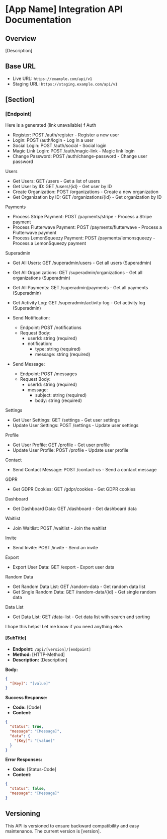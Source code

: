 # [App Name] Integration API Documentation

## Overview

[Description]

## Base URL

- Live URL: `https://example.com/api/v1`
- Staging URL: `https://staging.example.com/api/v1`

## [Section]

### [Endpoint]
Here is a generated (link unavailable) f
Auth

- Register: POST /auth/register - Register a new user
- Login: POST /auth/login - Log in a user
- Social Login: POST /auth/social - Social login
- Magic Link Login: POST /auth/magic-link - Magic link login
- Change Password: POST /auth/change-password - Change user password

Users

- Get Users: GET /users - Get a list of users
- Get User by ID: GET /users/{id} - Get user by ID
- Create Organization: POST /organizations - Create a new organization
- Get Organization by ID: GET /organizations/{id} - Get organization by ID

Payments

- Process Stripe Payment: POST /payments/stripe - Process a Stripe payment
- Process Flutterwave Payment: POST /payments/flutterwave - Process a Flutterwave payment
- Process LemonSqueezy Payment: POST /payments/lemonsqueezy - Process a LemonSqueezy payment

Superadmin

- Get All Users: GET /superadmin/users - Get all users (Superadmin)
- Get All Organizations: GET /superadmin/organizations - Get all organizations (Superadmin)
- Get All Payments: GET /superadmin/payments - Get all payments (Superadmin)
- Get Activity Log: GET /superadmin/activity-log - Get activity log (Superadmin)

- Send Notification:
    - Endpoint: POST /notifications
    - Request Body:
        - userId: string (required)
        - notification:
            - type: string (required)
            - message: string (required)
            
- Send Message:
    - Endpoint: POST /messages
    - Request Body:
        - userId: string (required)
        - message:
            - subject: string (required)
            - body: string (required)


Settings

- Get User Settings: GET /settings - Get user settings
- Update User Settings: POST /settings - Update user settings

Profile

- Get User Profile: GET /profile - Get user profile
- Update User Profile: POST /profile - Update user profile

Contact

- Send Contact Message: POST /contact-us - Send a contact message

GDPR

- Get GDPR Cookies: GET /gdpr/cookies - Get GDPR cookies

Dashboard

- Get Dashboard Data: GET /dashboard - Get dashboard data

Waitlist

- Join Waitlist: POST /waitlist - Join the waitlist

Invite

- Send Invite: POST /invite - Send an invite

Export

- Export User Data: GET /export - Export user data

Random Data

- Get Random Data List: GET /random-data - Get random data list
- Get Single Random Data: GET /random-data/{id} - Get single random data

Data List

- Get Data List: GET /data-list - Get data list with search and sorting

I hope this helps! Let me know if you need anything else.

#### [SubTitle]

- **Endpoint:** `/api/[version]/[endpoint]`
- **Method:** [HTTP-Method]
- **Description:** [Description]

**Body:**

```json
{
  "[Key]": "[value]"
}
```

**Success Response:**

- **Code:** [Code]
- **Content:**

```json
{
  "status": true,
  "message": "[Message]",
  "data": {
    "[Key]": "[value]"
  }
}
```

**Error Responses:**

- **Code:** [Status-Code]
- **Content:**

```json
{
  "status": false,
  "message": "[Message]"
}
```

## Versioning

This API is versioned to ensure backward compatibility and easy maintenance. The current version is [version].

